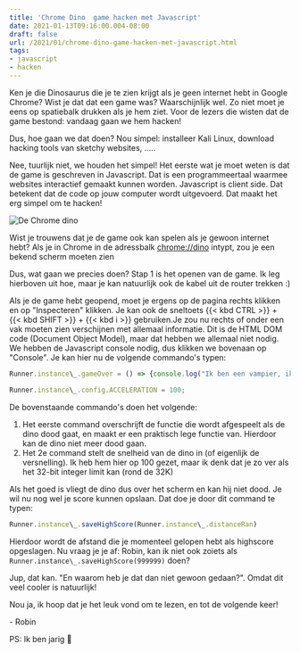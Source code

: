 ```yaml
---
title: 'Chrome Dino  game hacken met Javascript'
date: 2021-01-13T09:16:00.004-08:00
draft: false
url: /2021/01/chrome-dino-game-hacken-met-javascript.html
tags: 
- javascript
- hacken
---
```


Ken je die Dinosaurus die je te zien krijgt als je geen internet hebt in Google Chrome? Wist je dat dat een game was? Waarschijnlijk wel. Zo niet moet je eens op spatiebalk drukken als je hem ziet. Voor de lezers die wisten dat de game bestond: vandaag gaan we hem hacken!

Dus, hoe gaan we dat doen? Nou simpel: installeer Kali Linux, download hacking tools van sketchy websites, .....

Nee, tuurlijk niet, we houden het simpel! Het eerste wat je moet weten is dat de game is geschreven in Javascript. Dat is een programmeertaal waarmee websites interactief gemaakt kunnen worden. Javascript is client side. Dat betekent dat de code op jouw computer wordt uitgevoerd. Dat maakt het erg simpel om te hacken!

![De Chrome dino](https://1.bp.blogspot.com/-NC27jatgu8c/X_8q1NlipjI/AAAAAAAAJ5o/ZrKi86sTDaMSg3QRB6mYLPgxc6F-Fp22QCLcBGAsYHQ/s320/unnamed.jpg)

Wist je trouwens dat je de game ook kan spelen als je gewoon internet hebt? Als je in Chrome in de adressbalk [chrome://dino](chrome://dino) intypt, zou je een bekend scherm moeten zien

Dus, wat gaan we precies doen? Stap 1 is het openen van de game. Ik leg hierboven uit hoe, maar je kan natuurlijk ook de kabel uit de router trekken :)

Als je de game hebt geopend, moet je ergens op de pagina rechts klikken en op "Inspecteren" klikken. Je kan ook de sneltoets {{< kbd CTRL >}} + {{< kbd SHIFT >}} + {{< kbd i >}} gebruiken.Je zou nu rechts of onder een vak moeten zien verschijnen met allemaal informatie. Dit is de HTML DOM code (Document Object Model), maar dat hebben we allemaal niet nodig. We hebben de Javascript console nodig, dus klikken we bovenaan op "Console". Je kan hier nu de volgende commando's typen:

```javascript
Runner.instance\_.gameOver = () => {console.log("Ik ben een vampier, ik ben onsterfelijk!")}

Runner.instance\_.config.ACCELERATION = 100;  
```

De bovenstaande commando's doen het volgende:

1.  Het eerste command overschrijft de functie die wordt afgespeelt als de dino dood gaat, en maakt er een praktisch lege functie van. Hierdoor kan de dino niet meer dood gaan.
2.  Het 2e command stelt de snelheid van de dino in (of eigenlijk de versnelling). Ik heb hem hier op 100 gezet, maar ik denk dat je zo ver als het 32-bit integer limit kan (rond de 32K)

Als het goed is vliegt de dino dus over het scherm en kan hij niet dood. Je wil nu nog wel je score kunnen opslaan. Dat doe je door dit command te typen:

```javascript
Runner.instance\_.saveHighScore(Runner.instance\_.distanceRan)
```

Hierdoor wordt de afstand die je momenteel gelopen hebt als highscore opgeslagen. Nu vraag je je af: Robin, kan ik niet ook zoiets als `Runner.instance\_.saveHighScore(999999)` doen?

Jup, dat kan. "En waarom heb je dat dan niet gewoon gedaan?". Omdat dit veel cooler is natuurlijk!

Nou ja, ik hoop dat je het leuk vond om te lezen, en tot de volgende keer!

\- Robin

PS: Ik ben jarig 🥳
